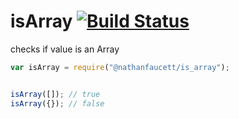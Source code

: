 isArray [![Build Status](https://travis-ci.org/nathanfaucett/is_array.svg?branch=master)](https://travis-ci.org/nathanfaucett/is_array)
=======

checks if value is an Array

```javascript
var isArray = require("@nathanfaucett/is_array");


isArray([]); // true
isArray({}); // false
```
